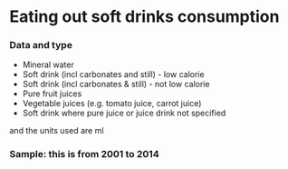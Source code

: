 # Eating out soft drinks consumption

### Data and type

- Mineral water
- Soft drink (incl carbonates and still) - low calorie
- Soft drink (incl carbonates & still) - not low calorie
- Pure fruit juices
- Vegetable juices (e.g. tomato juice, carrot juice)
- Soft drink where pure juice or juice drink not specified

and the units used are ml

### Sample: this is from 2001 to 2014